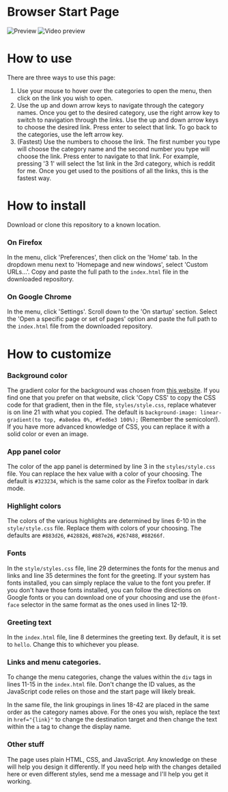 # Browser Start Page
![Preview](https://i.imgur.com/o7HRdnt.png)
![Video preview](https://i.imgur.com/YM89g3K.gif)
# How to use
There are three ways to use this page:
1. Use your mouse to hover over the categories to open the menu, then click on the link you wish to open.
2. Use the up and down arrow keys to navigate through the category names. Once you get to the desired category, use the right arrow key to switch to navigation through the links. Use the up and down arrow keys to choose the desired link. Press enter to select that link. To go back to the categories, use the left arrow key. 
3. (Fastest) Use the numbers to choose the link. The first number you type will choose the category name and the second number you type will choose the link. Press enter to navigate to that link. For example, pressing '3 1' will select the 1st link in the 3rd category, which is reddit for me. Once you get used to the positions of all the links, this is the fastest way.

# How to install
Download or clone this repository to a known location.
### On Firefox
In the menu, click 'Preferences', then click on the 'Home' tab. In the dropdown menu next to 'Homepage and new windows', select 'Custom URLs...'. Copy and paste the full path to the `index.html` file in the downloaded repository.
### On Google Chrome
In the menu, click 'Settings'. Scroll down to the 'On startup' section. Select the 'Open a specific page or set of pages' option and paste the full path to the `index.html` file from the downloaded repository.

# How to customize
### Background color
The gradient color for the background was chosen from [this website](https://webgradients.com/). If you find one that you prefer on that website, click 'Copy CSS' to copy the CSS code for that gradient, then in the file, `styles/style.css`, replace whatever is on line 21 with what you copied. The default is `background-image: linear-gradient(to top, #a8edea 0%, #fed6e3 100%);` (Remember the semicolon!). If you have more advanced knowledge of CSS, you can replace it with a solid color or even an image.
### App panel color
The color of the app panel is determined by line 3 in the `styles/style.css` file. You can replace the hex value with a color of your choosing. The default is `#323234`, which is the same color as the Firefox toolbar in dark mode.
### Highlight colors
The colors of the various highlights are determined by lines 6-10 in the `style/style.css` file. Replace them with colors of your choosing. The defaults are `#883d26`, `#428826`, `#887e26`, `#267488`, `#88266f`.
### Fonts
In the `style/styles.css` file, line 29 determines the fonts for the menus and links and line 35 determines the font for the greeting. If your system has fonts installed, you can simply replace the value to the font you prefer. If you don't have those fonts installed, you can follow the directions on Google fonts or you can download one of your choosing and use the `@font-face` selector in the same format as the ones used in lines 12-19.
### Greeting text
In the `index.html` file, line 8 determines the greeting text. By default, it is set to `hello`. Change this to whichever you please. 
### Links and menu categories.
To change the menu categories, change the values within the `div` tags in lines 11-15 in the `index.html` file. Don't change the ID values, as the JavaScript code relies on those and the start page will likely break.

In the same file, the link groupings in lines 18-42 are placed in the same order as the category names above. For the ones you wish, replace the text in `href="{link}"` to change the destination target and then change the text within the `a` tag to change the display name.
### Other stuff
The page uses plain HTML, CSS, and JavaScript. Any knowledge on these will help you design it differently. If you need help with the changes detailed here or even different styles, send me a message and I'll help you get it working.
